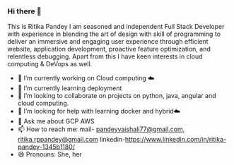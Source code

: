 ### Hi there 👋

This is Ritika Pandey I am seasoned and independent Full Stack Developer with experience in blending the art of design with skill of
programming to deliver an immersive and engaging user experience through efficient website, application
development, proactive feature optimization, and relentless debugging. Apart from this I have keen
interests in cloud computing & DeVops as well.

- 🔭 I’m currently working on Cloud computing ☁️
- 🌱 I’m currently learning deployment
- 👯 I’m looking to collaborate on projects on python, java, angular and cloud computing.
- 🤔 I’m looking for help with learning docker and hybrid☁️
- 💬 Ask me about GCP AWS
- 📫 How to reach me: mail- pandeyvaishali77@gmail.com, ritika.rppandey@gmail.com linkedin-https://www.linkedin.com/in/ritika-pandey-1345b1180/
- 😄 Pronouns: She, her

